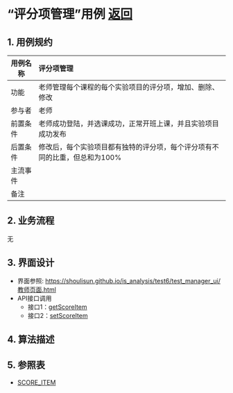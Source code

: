 <!-- markdownlint-disable MD033-->
<!-- 禁止MD033类型的警告 https://www.npmjs.com/package/markdownlint -->

# “评分项管理”用例 [返回](../../../README.md)

## 1. 用例规约

|用例名称|评分项管理|
|-------|:-------------|
|功能|老师管理每个课程的每个实验项目的评分项，增加、删除、修改|
|参与者|老师|
|前置条件|老师成功登陆，并选课成功，正常开班上课，并且实验项目成功发布 |
|后置条件|修改后，每个实验项目都有独特的评分项，每个评分项有不同的比重，但总和为100%|
|主流事件| |
|备注| |

## 2. 业务流程
无

## 3. 界面设计
- 界面参照: https://shoulisun.github.io/is_analysis/test6/test_manager_ui/教师页面.html
- API接口调用
    - 接口1：[getScoreItem](../../api/teacher_page/getScoreItem.md)
    - 接口2：[setScoreItem](../../api/teacher_page/setScoreItem.md)
## 4. 算法描述
    
## 5. 参照表

- [SCORE_ITEM](../../数据库设计.md/#SCORE_ITEM)

